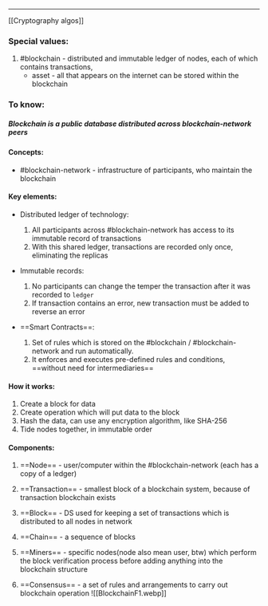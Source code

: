 
***
[[Cryptography algos]]
### Special values:
1. #blockchain - distributed and immutable ledger of nodes, each of which contains transactions, 
	- asset - all that appears on the internet can be stored within the blockchain
### To know:

##### *Blockchain is a public database distributed across blockchain-network peers* 

#### Concepts:   
- #blockchain-network - infrastructure of participants, who maintain the blockchain 

#### Key elements:
-  Distributed ledger of technology:
	1. All participants across #blockchain-network has access to its immutable record of transactions
	2. With this shared ledger, transactions are recorded only once, eliminating the replicas 

- Immutable records:
	1. No participants can change the temper the transaction after it was recorded to `ledger`
	2. If transaction contains an error, new transaction must be added to reverse an error 

- ==Smart Contracts==:
	1. Set of rules which is stored on the #blockchain / #blockchain-network and run automatically.
	2. It enforces and executes pre-defined rules and conditions, ==without need for intermediaries== 

#### How it works:
1. Create a block for data 
2. Create operation which will put data to the block
3. Hash the data, can use any encryption algorithm, like SHA-256
4. Tide nodes together, in immutable order 
#### Components:
1. ==Node== - user/computer within the #blockchain-network (each has a copy of a ledger)

2. ==Transaction== - smallest block of a blockchain system, because of transaction blockchain exists 

3. ==Block== - DS used for keeping a set of transactions which is distributed to all nodes in network 

4. ==Chain== - a sequence of blocks 

5. ==Miners== - specific nodes(node also mean user, btw) which perform the block verification process before adding anything into the blockchain structure 

6. ==Consensus== - a set of rules and arrangements to carry out blockchain operation 
![[BlockchainF1.webp]]
